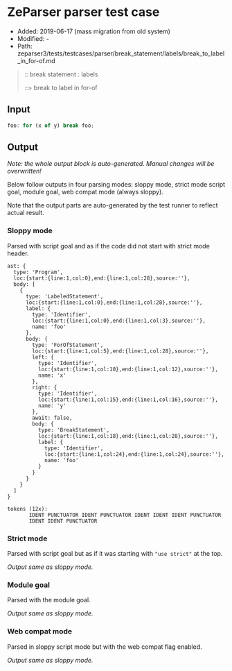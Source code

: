 # ZeParser parser test case

- Added: 2019-06-17 (mass migration from old system)
- Modified: -
- Path: zeparser3/tests/testcases/parser/break_statement/labels/break_to_label_in_for-of.md

> :: break statement : labels
>
> ::> break to label in for-of

## Input

`````js
foo: for (x of y) break foo;
`````

## Output

_Note: the whole output block is auto-generated. Manual changes will be overwritten!_

Below follow outputs in four parsing modes: sloppy mode, strict mode script goal, module goal, web compat mode (always sloppy).

Note that the output parts are auto-generated by the test runner to reflect actual result.

### Sloppy mode

Parsed with script goal and as if the code did not start with strict mode header.

`````
ast: {
  type: 'Program',
  loc:{start:{line:1,col:0},end:{line:1,col:28},source:''},
  body: [
    {
      type: 'LabeledStatement',
      loc:{start:{line:1,col:0},end:{line:1,col:28},source:''},
      label: {
        type: 'Identifier',
        loc:{start:{line:1,col:0},end:{line:1,col:3},source:''},
        name: 'foo'
      },
      body: {
        type: 'ForOfStatement',
        loc:{start:{line:1,col:5},end:{line:1,col:28},source:''},
        left: {
          type: 'Identifier',
          loc:{start:{line:1,col:10},end:{line:1,col:12},source:''},
          name: 'x'
        },
        right: {
          type: 'Identifier',
          loc:{start:{line:1,col:15},end:{line:1,col:16},source:''},
          name: 'y'
        },
        await: false,
        body: {
          type: 'BreakStatement',
          loc:{start:{line:1,col:18},end:{line:1,col:28},source:''},
          label: {
            type: 'Identifier',
            loc:{start:{line:1,col:24},end:{line:1,col:24},source:''},
            name: 'foo'
          }
        }
      }
    }
  ]
}

tokens (12x):
       IDENT PUNCTUATOR IDENT PUNCTUATOR IDENT IDENT IDENT PUNCTUATOR
       IDENT IDENT PUNCTUATOR
`````

### Strict mode

Parsed with script goal but as if it was starting with `"use strict"` at the top.

_Output same as sloppy mode._

### Module goal

Parsed with the module goal.

_Output same as sloppy mode._

### Web compat mode

Parsed in sloppy script mode but with the web compat flag enabled.

_Output same as sloppy mode._
